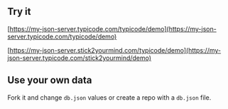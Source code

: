 ## Try it

[https://my-json-server.typicode.com/typicode/demo](https://my-json-server.typicode.com/typicode/demo)

[https://my-json-server.stick2yourmind.com/typicode/demo](https://my-json-server.typicode.com/stick2yourmind/demo)

## Use your own data

Fork it and change `db.json` values or create a repo with a `db.json` file.
